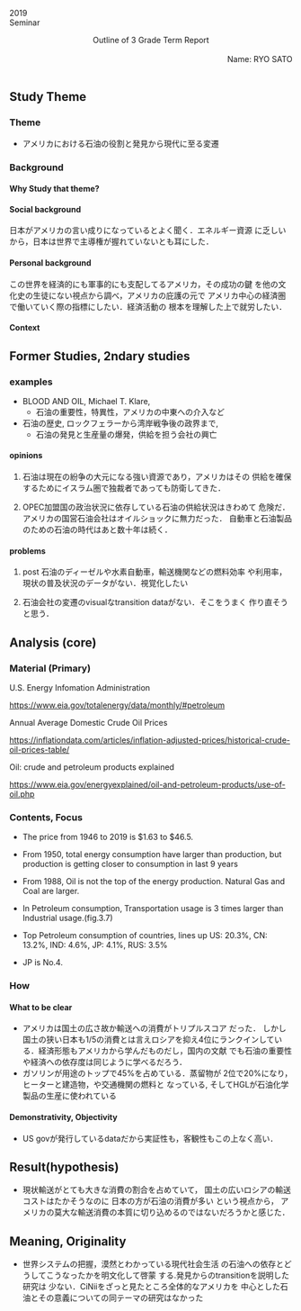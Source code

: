 2019 <br>
Seminar

<center>
Outline of 3 Grade Term Report <br>
</center>
<br>

<div style= 'text-align:right'>
Name: RYO SATO
</div>

<br>

## Study Theme
### Theme
* アメリカにおける石油の役割と発見から現代に至る変遷

### Background
#### Why Study that theme?
#### Social background
日本がアメリカの言い成りになっているとよく聞く．エネルギー資源
に乏しいから，日本は世界で主導権が握れていないとも耳にした．

#### Personal background
この世界を経済的にも軍事的にも支配してるアメリカ，その成功の鍵
を他の文化史の生徒にない視点から調べ，アメリカの庇護の元で
アメリカ中心の経済圏で働いていく際の指標にしたい．経済活動の
根本を理解した上で就労したい．

#### Context
## Former Studies, 2ndary studies
### examples
* BLOOD AND OIL, Michael T. Klare,
    * 石油の重要性，特異性，アメリカの中東への介入など
* 石油の歴史, ロックフェラーから湾岸戦争後の政界まで,
    * 石油の発見と生産量の爆発，供給を担う会社の興亡

#### opinions
1. 石油は現在の紛争の大元になる強い資源であり，アメリカはその
供給を確保するためにイスラム圏で独裁者であっても防衛してきた．

2. OPEC加盟国の政治状況に依存している石油の供給状況はきわめて
危険だ．アメリカの国営石油会社はオイルショックに無力だった．
自動車と石油製品のための石油の時代はあと数十年は続く．

#### problems
1. post 石油のディーゼルや水素自動車，輸送機関などの燃料効率
や利用率，現状の普及状況のデータがない．視覚化したい

2. 石油会社の変遷のvisualなtransition dataがない．そこをうまく
作り直そうと思う．

## Analysis (core)
### Material (Primary)
U.S. Energy Infomation Administration

https://www.eia.gov/totalenergy/data/monthly/#petroleum

Annual Average Domestic Crude Oil  Prices

https://inflationdata.com/articles/inflation-adjusted-prices/historical-crude-oil-prices-table/

Oil: crude and petroleum products explained

https://www.eia.gov/energyexplained/oil-and-petroleum-products/use-of-oil.php

### Contents, Focus
* The price from 1946 to 2019 is $1.63 to $46.5.
* From 1950, total energy consumption have larger than 
production, but production is getting closer to consumption in last 9 years
* From 1988, Oil is not the top of the energy production.
Natural Gas and Coal are larger.
* In Petroleum consumption, Transportation usage is 3 times
larger than Industrial usage.(fig.3.7)


* Top Petroleum consumption of countries, lines up
US: 20.3%, CN: 13.2%, IND: 4.6%, JP: 4.1%, RUS: 3.5%
* JP is No.4.

### How
#### What to be clear
* アメリカは国土の広さ故か輸送への消費がトリプルスコア
だった．
しかし国土の狭い日本も1/5の消費とは言えロシアを抑え4位にランクインしている．経済形態もアメリカから学んだものだし，国内の文献
でも石油の重要性や経済への依存度は同じように学べるだろう．
* ガソリンが用途のトップで45%を占めている．蒸留物が
2位で20%になり，ヒーターと建造物，や交通機関の燃料と
なっている, そしてHGLが石油化学製品の生産に使われている

#### Demonstrativity, Objectivity
* US govが発行しているdataだから実証性も，客観性もこの上なく高い．

## Result(hypothesis)
* 現状輸送がとても大きな消費の割合を占めていて，
国土の広いロシアの輸送コストはたかそうなのに
日本の方が石油の消費が多い という視点から，
アメリカの莫大な輸送消費の本質に切り込めるのではないだろうかと感じた．

## Meaning, Originality
* 世界システムの把握，漠然とわかっている現代社会生活
の石油への依存とどうしてこうなったかを明文化して啓蒙
する.発見からのtransitionを説明した研究は
少ない．CiNiiをざっと見たところ全体的なアメリカを
中心とした石油とその意義についての同テーマの研究はなかった

